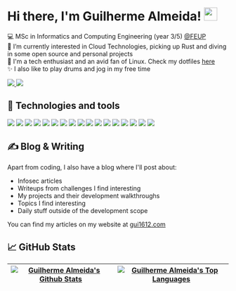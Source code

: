# Hi there, I'm Guilherme Almeida! <img src="https://raw.githubusercontent.com/MartinHeinz/MartinHeinz/master/wave.gif" width="30px" height="30px" />

<!--- Brief description ---> 
:computer: MSc in Informatics and Computing Engineering (year 3/5) [@FEUP](https://sigarra.up.pt/feup/pt/web_page.inicial) <br />
:telescope: I’m currently interested in Cloud Technologies, picking up Rust and diving in some open source and personal projects <br />
:seedling: I'm a tech enthusiast and an avid fan of Linux. Check my dotfiles [here](https://github.com/gui1612/dotfiles) <br />
:sparkles: I also like to play drums and jog in my free time <br />

<!--- Github and mail:to ---> 
<a href="https://www.linkedin.com/in/guilherme-almeida-5007931b3/">
  <img src="https://camo.githubusercontent.com/a80d00f23720d0bc9f55481cfcd77ab79e141606829cf16ec43f8cacc7741e46/68747470733a2f2f696d672e736869656c64732e696f2f62616467652f4c696e6b6564496e2d3030373742353f7374796c653d666f722d7468652d6261646765266c6f676f3d6c696e6b6564696e266c6f676f436f6c6f723d7768697465"/>
</a>
<a href="mailto:guialda1234@gmail.com?cc=me@gui1612.com">
  <img src="https://camo.githubusercontent.com/571384769c09e0c66b45e39b5be70f68f552db3e2b2311bc2064f0d4a9f5983b/68747470733a2f2f696d672e736869656c64732e696f2f62616467652f476d61696c2d4431343833363f7374796c653d666f722d7468652d6261646765266c6f676f3d676d61696c266c6f676f436f6c6f723d7768697465"/>
</a>



## :wrench: Technologies and tools 

<p>
  
  <!--- OS ---> 
  <img src="https://img.shields.io/badge/OS-Arch%20Linux-informational?style=flat&logo=arch%20linux&logoColor=white&color=2bbc8a">
  <img src="https://img.shields.io/badge/Shell-Zsh-informational?style=flat&logo=GNU-Bash&logoColor=white&color=2bbc8a">
    
  <!--- Tools --->   
  <img src="https://img.shields.io/badge/Tools-Git-informational?style=flat&logo=Git&logoColor=white&color=2bbc8a">
  <img src="https://img.shields.io/badge/Tools-AWS-informational?style=flat&logo=amazonaws&logoColor=white&color=2bbc8a">
  <img src="https://img.shields.io/badge/Tools-Docker-informational?style=flat&logo=docker&logoColor=white&color=2bbc8a">
  <img src="https://img.shields.io/badge/Tools-SQLite-informational?style=flat&logo=sqlite&logoColor=white&color=2bbc8a">


  <!--- Editors --->
  <img src="https://img.shields.io/badge/Editor-NeoVim-informational?style=flat&logo=neovim&logoColor=white&color=2bbc8a">
  
  <!--- Programming languages --->
  <img src="https://img.shields.io/badge/Code-C++-informational?style=flat&logo=c%2B%2B&logoColor=white&color=2bbc8a">
  <img src="https://img.shields.io/badge/Code-C-informational?style=flat&logo=C&logoColor=white&color=2bbc8a">
  <img src="https://img.shields.io/badge/Code-Java-informational?style=flat&logo=java&logoColor=white&color=2bbc8a">
  <img src="https://img.shields.io/badge/Code-Python-informational?style=flat&logo=Python&logoColor=white&color=2bbc8a">
  <img src="https://img.shields.io/badge/Code-PHP-informational?style=flat&logo=php&logoColor=white&color=2bbc8a">
  <img src="https://img.shields.io/badge/Code-Javascript-informational?style=flat&logo=javascript&logoColor=white&color=2bbc8a">
  <img src="https://img.shields.io/badge/Code-HTML-informational?style=flat&logo=html5&logoColor=white&color=2bbc8a">
  <img src="https://img.shields.io/badge/Code-CSS-informational?style=flat&logo=Css3&logoColor=white&color=2bbc8a">
  <img src="https://img.shields.io/badge/Code-Dart-informational?style=flat&logo=dart&logoColor=white&color=2bbc8a">
  <img src="https://img.shields.io/badge/Code-Flutter-informational?style=flat&logo=flutter&logoColor=white&color=2bbc8a">



</p>

## &#x270d; Blog & Writing

Apart from coding, I also have a blog where I'll post about:
   - Infosec articles
   - Writeups from challenges I find interesting
   - My projects and their development walkthroughs
   - Topics I find interesting
   - Daily stuff outside of the development scope

You can find my articles on my website at [gui1612.com](https://gui1612.com/)


## &#x1f4c8; GitHub Stats

|<a href="https://github.com/gui1612"><img align="center" alt="Guilherme Almeida's Github Stats" src="https://github-readme-stats.vercel.app/api?username=gui1612&count_private=true&theme=dark&show_icons=true&hide_border=true" alt="gui1612's GitHub Stats"/></a>|<a href="https://github.com/gui1612"><img align="center" alt="Guilherme Almeida's Top Languages" src="https://github-readme-stats.vercel.app/api/top-langs/?username=gui1612&hide=html&theme=dark&show_icons=true&layout=compact&hide_border=true&line_height=27" alt="gui1612's GitHub Stats"/></a> |
| ------------- | ------------- |

<!-- Resources -->
<!-- Icons: https://simpleicons.org/ -->
<!-- GitHub Stats: https://github.com/anuraghazra/github-readme-stats -->
<!-- Emojis: https://emojipedia.org/emoji/ -->
<!-- HTML Emojis: https://www.fileformat.info/index.htm -->
<!-- Shields: https://shields.io/ -->
<!-- Awesome GitHub Profile README: https://github.com/abhisheknaiidu/awesome-github-profile-readme -->
<!-- MartinHeinz GitHub Profile README:: https://github.com/MartinHeinz/ -->
